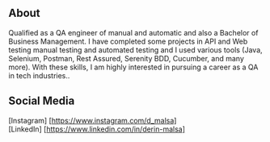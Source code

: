  ## About 
Qualified as a QA engineer of manual and automatic and also a Bachelor of Business Management. 
I have completed some projects in API and Web testing manual testing and automated testing and I used various tools (Java, Selenium, Postman, Rest Assured, Serenity BDD, Cucumber, and many more). 
With these skills, I am highly interested in pursuing a career as a QA in tech industries..

## Social Media
[Instagram] [https://www.instagram.com/d_malsa] <br>
[LinkedIn] [https://www.linkedin.com/in/derin-malsa] <br>
